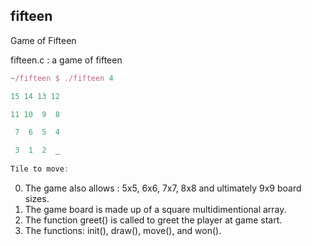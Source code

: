 ## fifteen
Game of Fifteen

fifteen.c : a game of fifteen
```javascript
~/fifteen $ ./fifteen 4

15 14 13 12

11 10  9  8

 7  6  5  4

 3  1  2  _
 
Tile to move:
```
0. The game also allows : 5x5, 6x6, 7x7, 8x8 and ultimately 9x9 board sizes.
1. The game board is made up of a square multidimentional array.
2. The function greet() is called to greet the player at game start.
3. The functions: init(), draw(), move(), and won().
